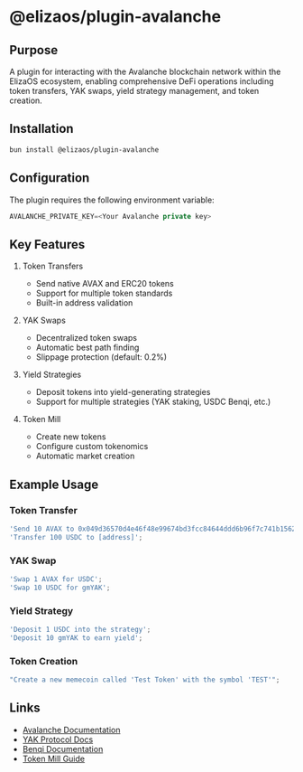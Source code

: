# @elizaos/plugin-avalanche

## Purpose

A plugin for interacting with the Avalanche blockchain network within the ElizaOS ecosystem, enabling comprehensive DeFi operations including token transfers, YAK swaps, yield strategy management, and token creation.

## Installation

```bash
bun install @elizaos/plugin-avalanche
```

## Configuration

The plugin requires the following environment variable:

```typescript
AVALANCHE_PRIVATE_KEY=<Your Avalanche private key>
```

## Key Features

1. Token Transfers

   - Send native AVAX and ERC20 tokens
   - Support for multiple token standards
   - Built-in address validation

2. YAK Swaps

   - Decentralized token swaps
   - Automatic best path finding
   - Slippage protection (default: 0.2%)

3. Yield Strategies

   - Deposit tokens into yield-generating strategies
   - Support for multiple strategies (YAK staking, USDC Benqi, etc.)

4. Token Mill
   - Create new tokens
   - Configure custom tokenomics
   - Automatic market creation

## Example Usage

### Token Transfer

```typescript
'Send 10 AVAX to 0x049d36570d4e46f48e99674bd3fcc84644ddd6b96f7c741b1562b82f9e004dc7';
'Transfer 100 USDC to [address]';
```

### YAK Swap

```typescript
'Swap 1 AVAX for USDC';
'Swap 10 USDC for gmYAK';
```

### Yield Strategy

```typescript
'Deposit 1 USDC into the strategy';
'Deposit 10 gmYAK to earn yield';
```

### Token Creation

```typescript
"Create a new memecoin called 'Test Token' with the symbol 'TEST'";
```

## Links

- [Avalanche Documentation](https://docs.avax.network/)
- [YAK Protocol Docs](https://yak.exchange/docs)
- [Benqi Documentation](https://docs.benqi.fi/)
- [Token Mill Guide](https://docs.tokenmill.xyz/)
